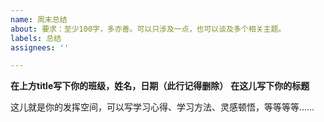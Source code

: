 ```yaml
---
name: 周末总结
about: 要求：至少100字，多亦善。可以只涉及一点，也可以谈及多个相关主题。
labels: 总结
assignees: ''

---
```


**在上方title写下你的班级，姓名，日期（此行记得删除）** **在这儿写下你的标题**

这儿就是你的发挥空间，可以写学习心得、学习方法、灵感顿悟，等等等等……
